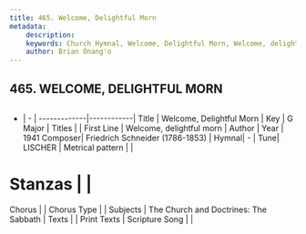 ```yaml
---
title: 465. Welcome, Delightful Morn
metadata:
    description: 
    keywords: Church Hymnal, Welcome, Delightful Morn, Welcome, delightful morn, 
    author: Brian Onang'o
---
```



## 465. WELCOME, DELIGHTFUL MORN

```txt

```

- |   -  |
-------------|------------|
Title | Welcome, Delightful Morn |
Key | G Major |
Titles |  |
First Line | Welcome, delightful morn |
Author | 
Year | 1941
Composer| Friedrich Schneider (1786-1853) |
Hymnal|  - |
Tune| LISCHER |
Metrical pattern | |
# Stanzas |  |
Chorus |  |
Chorus Type |  |
Subjects | The Church and Doctrines: The Sabbath |
Texts |  |
Print Texts | 
Scripture Song |  |
  
